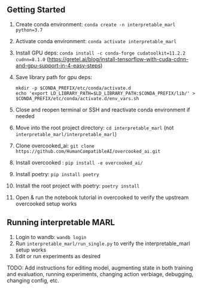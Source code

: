 
## Getting Started
1. Create conda environment: `conda create -n interpretable_marl python=3.7`
1. Activate conda environment: `conda activate interpretable_marl`
1. Install GPU deps: `conda install -c conda-forge cudatoolkit=11.2.2 cudnn=8.1.0` (https://gretel.ai/blog/install-tensorflow-with-cuda-cdnn-and-gpu-support-in-4-easy-steps)
1. Save library path for gpu deps:

    ```
    mkdir -p $CONDA_PREFIX/etc/conda/activate.d
    echo 'export LD_LIBRARY_PATH=$LD_LIBRARY_PATH:$CONDA_PREFIX/lib/' > $CONDA_PREFIX/etc/conda/activate.d/env_vars.sh
    ```
1. Close and reopen terminal or SSH and reactivate conda environment if needed
1. Move into the root project directory: `cd interpretable_marl` (not `interpretable_marl/interpretable_marl`)
1. Clone overcooked_ai: `git clone https://github.com/HumanCompatibleAI/overcooked_ai.git`
1. Install overcooked : `pip install -e overcooked_ai/`
1. Install poetry: `pip install poetry`
1. Install the root project with poetry: `poetry install`
1. Open & run the notebook tutorial in overcooked to verify the upstream overcooked setup works

## Running interpretable MARL
1. Login to wandb: `wandb login`
1. Run `interpretable_marl/run_single.py` to verify the interpretable_marl setup works
1. Edit or run experiments as desired

TODO: Add instructions for editing model, augmenting state in both training and evaluation, running experiments,
changing action verbiage, debugging, changing config, etc.
